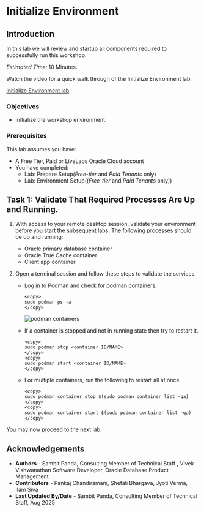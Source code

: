 # Initialize Environment

## Introduction

In this lab we will review and startup all components required to successfully run this workshop.

*Estimated Time:* 10 Minutes.

Watch the video for a quick walk through of the Initialize Environment lab.

[Initialize Environment lab](youtube:e3EXx3BMhec)

### Objectives
- Initialize the workshop environment.

### Prerequisites
This lab assumes you have:
- A Free Tier, Paid or LiveLabs Oracle Cloud account
- You have completed:
    - Lab: Prepare Setup(*Free-tier* and *Paid Tenants* only)
    - Lab: Environment Setup((*Free-tier* and *Paid Tenants* only))

## Task 1: Validate That Required Processes Are Up and Running.
1. With access to your remote desktop session, validate your environment before you start the subsequent labs. The following processes should be up and running:

    - Oracle primary database container
    - Oracle True Cache  container
    - Client app container

2.  Open a terminal session and follow these steps to validate the services.

    - Log in to Podman and check for podman containers.

        ```
        <copy>
        sudo podman ps -a
        </copy>
        ```
        ![podman containers](https://oracle-livelabs.github.io/database/truecache/initialize-environment/images/truecache-podman.png " ")

    - If a container is stopped and not in running state then try to restart it.

        ```
        <copy>
        sudo podman stop <container ID/NAME>
        </copy>
        <copy>
        sudo podman start <container ID/NAME>
        </copy>
        ```
    - For multiple containers, run the following to restart all at once.

        ```
        <copy>
        sudo podman container stop $(sudo podman container list -qa)
        </copy>
        <copy>
        sudo podman container start $(sudo podman container list -qa)
        </copy>
        ```

You may now proceed to the next lab.

## Acknowledgements
* **Authors** - Sambit Panda, Consulting Member of Technical Staff , Vivek Vishwanathan Software Developer, Oracle Database Product Management
* **Contributors** - Pankaj Chandiramani, Shefali Bhargava, Jyoti Verma, Ilam Siva
* **Last Updated By/Date** - Sambit Panda, Consulting Member of Technical Staff, Aug 2025

